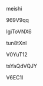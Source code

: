 meishi
































969V9qq
















lgiToVNX6








tun8tXnl




V0YuT12


tsYaQdVQJY

V6EC1l
